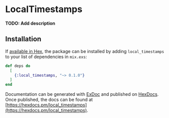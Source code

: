# LocalTimestamps

**TODO: Add description**

## Installation

If [available in Hex](https://hex.pm/docs/publish), the package can be installed
by adding `local_timestamps` to your list of dependencies in `mix.exs`:

```elixir
def deps do
  [
    {:local_timestamps, "~> 0.1.0"}
  ]
end
```

Documentation can be generated with [ExDoc](https://github.com/elixir-lang/ex_doc)
and published on [HexDocs](https://hexdocs.pm). Once published, the docs can
be found at [https://hexdocs.pm/local_timestamps](https://hexdocs.pm/local_timestamps).

